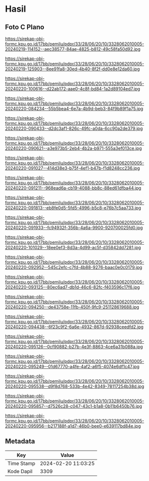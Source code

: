 # Hasil

## Foto C Plano

https://sirekap-obj-formc.kpu.go.id/17bb/pemilu/pdpr/33/28/06/20/10/3328062010005-20240219-114152--aec38577-84ae-4825-b812-49c58fa50d92.jpg

https://sirekap-obj-formc.kpu.go.id/17bb/pemilu/pdpr/33/28/06/20/10/3328062010005-20240219-125903--8ee91fa8-30ed-4b40-8f2f-dd0e8e12da60.jpg

https://sirekap-obj-formc.kpu.go.id/17bb/pemilu/pdpr/33/28/06/20/10/3328062010005-20240220-100616--d22ab172-aae0-4c8f-bd84-1a2d89104ed7.jpg

https://sirekap-obj-formc.kpu.go.id/17bb/pemilu/pdpr/33/28/06/20/10/3328062010005-20240220-084234--55b5bea4-6e7a-4b9d-beb3-84f9b89f1a75.jpg

https://sirekap-obj-formc.kpu.go.id/17bb/pemilu/pdpr/33/28/06/20/10/3328062010005-20240220-090433--d2dc3af1-826c-49fc-a0da-6cc90a2de379.jpg

https://sirekap-obj-formc.kpu.go.id/17bb/pemilu/pdpr/33/28/06/20/10/3328062010005-20240220-090621--a3e973b5-2eb4-4b2a-b971-555a3ef013ce.jpg

https://sirekap-obj-formc.kpu.go.id/17bb/pemilu/pdpr/33/28/06/20/10/3328062010005-20240220-091027--414d38e3-b75f-4ef1-b47b-f1d8248cc236.jpg

https://sirekap-obj-formc.kpu.go.id/17bb/pemilu/pdpr/33/28/06/20/10/3328062010005-20240220-091211--968ead6a-cb19-4088-bb8c-88ed61dfba44.jpg

https://sirekap-obj-formc.kpu.go.id/17bb/pemilu/pdpr/33/28/06/20/10/3328062010005-20240220-091813--eb8fe0d5-5fd5-4996-b5c8-e76b7c5aa733.jpg

https://sirekap-obj-formc.kpu.go.id/17bb/pemilu/pdpr/33/28/06/20/10/3328062010005-20240220-091933--fc94932f-356b-4a6a-9900-920700025fd0.jpg

https://sirekap-obj-formc.kpu.go.id/17bb/pemilu/pdpr/33/28/06/20/10/3328062010005-20240220-101029--18ee0ef3-8d3a-4d99-ac5f-d35842dd7281.jpg

https://sirekap-obj-formc.kpu.go.id/17bb/pemilu/pdpr/33/28/06/20/10/3328062010005-20240220-092952--545c2efc-c7fd-4b88-9276-baac0e0c0179.jpg

https://sirekap-obj-formc.kpu.go.id/17bb/pemilu/pdpr/33/28/06/20/10/3328062010005-20240220-093125--80ec6ad7-db1d-46c6-82fc-f403596c17f6.jpg

https://sirekap-obj-formc.kpu.go.id/17bb/pemilu/pdpr/33/28/06/20/10/3328062010005-20240220-094250--de43758e-11fb-450f-9fc9-251128619688.jpg

https://sirekap-obj-formc.kpu.go.id/17bb/pemilu/pdpr/33/28/06/20/10/3328062010005-20240220-094438--6f23c9f2-6a6e-4932-867d-92938ceedfd2.jpg

https://sirekap-obj-formc.kpu.go.id/17bb/pemilu/pdpr/33/28/06/20/10/3328062010005-20240220-095126--0cf90882-b27b-4e3f-8863-4ce6a31b088a.jpg

https://sirekap-obj-formc.kpu.go.id/17bb/pemilu/pdpr/33/28/06/20/10/3328062010005-20240220-095249--01d67770-a4fe-4af2-a6f5-4074e6df1c47.jpg

https://sirekap-obj-formc.kpu.go.id/17bb/pemilu/pdpr/33/28/06/20/10/3328062010005-20240220-095538--d9f8d768-533b-4e42-8349-78117254b38d.jpg

https://sirekap-obj-formc.kpu.go.id/17bb/pemilu/pdpr/33/28/06/20/10/3328062010005-20240220-095857--d7526c28-c047-43c1-b1a8-0b11b6450b76.jpg

https://sirekap-obj-formc.kpu.go.id/17bb/pemilu/pdpr/33/28/06/20/10/3328062010005-20240220-095956--b217188f-a1d7-46b0-bee0-e639117bd84e.jpg


## Metadata

| Key        | Value               |
| ---------- | ------------------- |
| Time Stamp | 2024-02-20 11:03:25 |
| Kode Dapil | 3309                |



